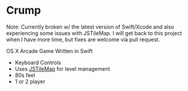 Crump
=====

Note: Currently broken w/ the latest version of Swift/Xcode and also experiencing some issues with JSTileMap.  I will get back to this project when I have more time, but fixes are welcome via pull request.

OS X Arcade Game Written in Swift

- Keyboard Controls
- Uses [JSTileMap](https://github.com/slycrel/JSTileMap) for level management
- 80s feel
- 1 or 2 player
